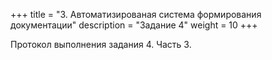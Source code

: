 ﻿+++
title = "3. Автоматизированая система формирования документации"
description = "Задание 4"
weight = 10
+++

Протокол выполнения задания 4. Часть 3.
